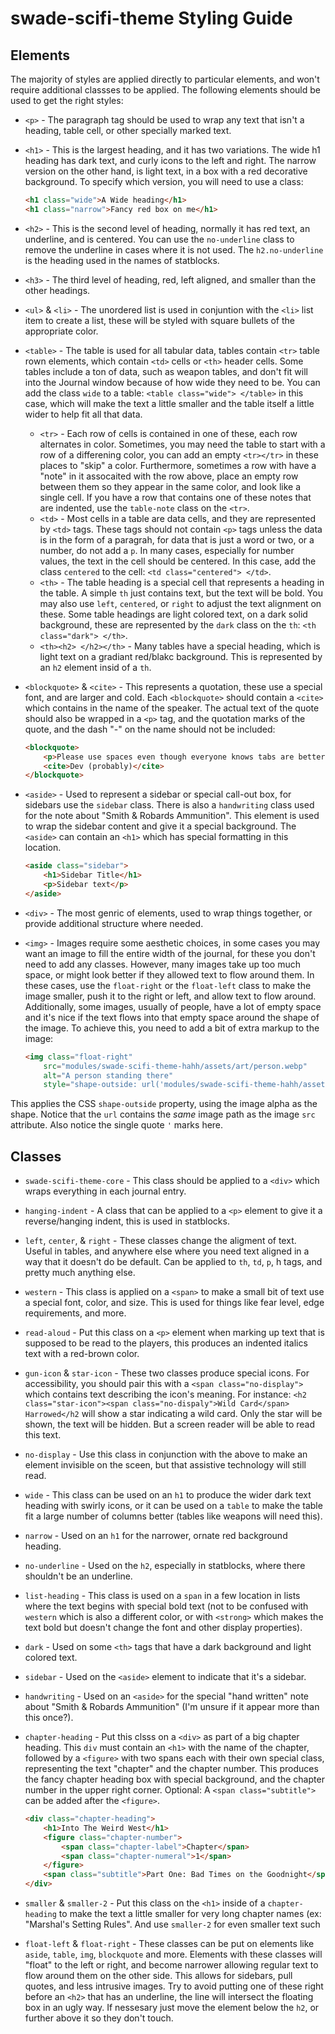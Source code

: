 # swade-scifi-theme Styling Guide

## Elements
The majority of styles are applied directly to particular elements, and won't require additional classses to be applied. The following elements should be used to get the right styles:

- `<p>` - The paragraph tag should be used to wrap any text that isn't a heading, table cell, or other specially marked text.

- `<h1>` - This is the largest heading, and it has two variations. The wide h1 heading has dark text, and curly icons to the left and right. The narrow version on the other hand, is light text, in a box with a red decorative background. To specify which version, you will need to use a class:

	```html
	<h1 class="wide">A Wide heading</h1>
	<h1 class="narrow">Fancy red box on me</h1>
	```

- `<h2>` - This is the second level of heading, normally it has red text, an underline, and is centered. You can use the `no-underline` class to remove the underline in cases where it is not used. The `h2.no-underline` is the heading used in the names of statblocks.

- `<h3>` - The third level of heading, red, left aligned, and smaller than the other headings.

- `<ul>` & `<li>` - The unordered list is used in conjuntion with the `<li>` list item to create a list, these will be styled with square bullets of the appropriate color.

- `<table>` - The table is used for all tabular data, tables contain `<tr>` table rown elements, which contain `<td>` cells or `<th>` header cells. Some tables include a ton of data, such as weapon tables, and don't fit will into the Journal window because of how wide they need to be. You can add the class `wide` to a table: `<table class="wide"> </table>` in this case, which will make the text a little smaller and the table itself a little wider to help fit all that data.
  - `<tr>` - Each row of cells is contained in one of these, each row alternates in color. Sometimes, you may need the table to start with a row of a differening color, you can add an empty `<tr></tr>` in these places to "skip" a color. Furthermore, sometimes a row with have a "note" in it assocaited with the row above, place an empty row between them so they appear in the same color, and look like a single cell. If you have a row that contains one of these notes that are indented, use the `table-note` class on the `<tr>`.
  - `<td>` - Most cells in a table are data cells, and they are represented by `<td>` tags. These tags should not contain `<p>` tags unless the data is in the form of a paragrah, for data that is just a word or two, or a number, do not add a `p`. In many cases, especially for number values, the text in the cell should be centered. In this case, add the class `centered` to the cell: `<td class="centered"> </td>`.
  - `<th>` - The table heading is a special cell that represents a heading in the table. A simple `th` just contains text, but the text will be bold. You may also use `left`, `centered`, or `right` to adjust the text alignment on these. Some table headings are light colored text, on a dark solid background, these are represented by the `dark` class on the `th`: `<th class="dark"> </th>`.
  - `<th><h2> </h2></th>` - Many tables have a special heading, which is light text on a gradiant red/blakc background. This is represented by an `h2` element insid of a `th`.
  
- `<blockquote>` & `<cite>` - This represents a quotation, these use a special font, and are larger and cold. Each `<blockquote>` should contain a `<cite>` which contains in the name of the speaker. The actual text of the quote should also be wrapped in a `<p>` tag, and the quotation marks of the quote, and the dash "-" on the name should not be included:

	```html
	<blockquote>
		<p>Please use spaces even though everyone knows tabs are better.</p>
		<cite>Dev (probably)</cite>
	</blockquote>
	```

- `<aside>` - Used to represent a sidebar or special call-out box, for sidebars use the `sidebar` class. There is also a `handwriting` class used for the note about "Smith & Robards Ammunition". This element is used to wrap the sidebar content and give it a special background. The `<aside>` can contain an `<h1>` which has special formatting in this location.

	```html
	<aside class="sidebar">
		<h1>Sidebar Title</h1>
		<p>Sidebar text</p>
	</aside>
	```

- `<div>` - The most genric of elements, used to wrap things together, or provide additional structure where needed.

- `<img>` - Images require some aesthetic choices, in some cases you may want an image to fill the entire width of the journal, for these you don't need to add any classes. However, many images take up too much space, or might look better if they allowed text to flow around them. In these cases, use the `float-right` or the `float-left` class to make the image smaller, push it to the right or left, and allow text to flow around. Additionally, some images, usually of people, have a lot of empty space and it's nice if the text flows into that empty space around the shape of the image. To achieve this, you need to add a bit of extra markup to the image:

	```html
	<img class="float-right"
		src="modules/swade-scifi-theme-hahh/assets/art/person.webp" 
		alt="A person standing there"
		style="shape-outside: url('modules/swade-scifi-theme-hahh/assets/art/person.webp');">
	```
This applies the CSS `shape-outside` property, using the image alpha as the shape. Notice that the `url` contains the *same* image path as the image `src` attribute. Also notice the single quote `'` marks here.

## Classes

- `swade-scifi-theme-core` - This class should be applied to a `<div>` which wraps everything in each journal entry.

- `hanging-indent` - A class that can be applied to a `<p>` element to give it a reverse/hanging indent, this is used in statblocks.

- `left`, `center`, & `right` - These classes change the aligment of text. Useful in tables, and anywhere else where you need text aligned in a way that it doesn't do be default. Can be applied to `th`, `td`, `p`, h tags, and pretty much anything else.

- `western` - This class is applied on a `<span>` to make a small bit of text use a special font, color, and size. This is used for things like fear level, edge requirements, and more.

- `read-aloud` - Put this class on a `<p>` element when marking up text that is supposed to be read to the players, this produces an indented italics text with a red-brown color.

- `gun-icon` & `star-icon` - These two classes produce special icons. For accessibility, you should pair this with a `<span class="no-display">` which contains text describing the icon's meaning. For instance: `<h2 class="star-icon"><span class="no-dispaly">Wild Card</span> Harrowed</h2` will show a star indicating a wild card. Only the star will be shown, the text will be hidden. But a screen reader will be able to read this text.

- `no-display` - Use this class in conjunction with the above to make an element invisible on the sceen, but that assistive technology will still read.

- `wide` - This class can be used on an `h1` to produce the wider dark text heading with swirly icons, or it can be used on a `table` to make the table fit a large number of columns better (tables like weapons will need this).

- `narrow` - Used on an `h1` for the narrower, ornate red background heading.

- `no-underline` - Used on the `h2`, especially in statblocks, where there shouldn't be an underline.

- `list-heading` - This class is used on a `span` in a few location in lists where the text begins with special bold text (not to be confused with `western` which is also a different color, or with `<strong>` which makes the text bold but doesn't change the font and other display properties).

- `dark` - Used on some `<th>` tags that have a dark background and light colored text.

- `sidebar` - Used on the `<aside>` element to indicate that it's a sidebar.

- `handwriting` - Used on an `<aside>` for the special "hand written" note about "Smith & Robards Ammunition" (I'm unsure if it appear more than this once?).

- `chapter-heading` - Put this clsss on a `<div>` as part of a big chapter heading. This `div` must contain an `<h1>` with the name of the chapter, followed by a `<figure>` with two spans each with their own special class, representing the text "chapter" and the chapter number. This produces the fancy chapter heading box with special background, and the chapter number in the upper right corner. Optional: A `<span class="subtitle">` can be added after the `<figure>`.

	```html
	<div class="chapter-heading">
		<h1>Into The Weird West</h1>
		<figure class="chapter-number">
			<span class="chapter-label">Chapter</span>
			<span class="chapter-numeral">1</span>
		</figure>
		<span class="subtitle">Part One: Bad Times on the Goodnight</span>
	</div>
	```

- `smaller` & `smaller-2` - Put this class on the `<h1>` inside of a `chapter-heading` to make the text a little smaller for very long chapter names (ex: "Marshal's Setting Rules". And use `smaller-2` for even smaller text such 

- `float-left` & `float-right` - These classes can be put on elements like `aside`, `table`, `img`, `blockquote` and more. Elements with these classes will "float" to the left or right, and become narrower allowing regular text to flow around them on the other side. This allows for sidebars, pull quotes, and less intrusive images. Try to avoid putting one of these right before an `<h2>` that has an underline, the line will intersect the floating box in an ugly way. If nessesary just move the element below the `h2`, or further above it so they don't touch.